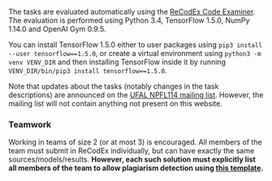 The tasks are evaluated automatically using the [ReCodEx Code
Examiner](https://recodex.mff.cuni.cz/). The evaluation is
performed using Python 3.4, TensorFlow 1.5.0, NumPy 1.14.0
and OpenAI Gym 0.9.5.

You can install TensorFlow 1.5.0 either to user packages using
`pip3 install --user tensorflow==1.5.0`, or create a virtual
environment using `python3 -m venv VENV_DIR` and then installing
TensorFlow inside it by running `VENV_DIR/bin/pip3 install tensorflow==1.5.0`.

Note that updates about the tasks (notably changes in the task descriptions) are
announced on the [UFAL NPFL114 mailing list](https://groups.google.com/forum/#!forum/ufal-npfl114).
However, the mailing list will not contain anything not present on this website.

### Teamwork

Working in teams of size 2 (or at most 3) is encouraged. All members of the team
must submit in ReCodEx individually, but can have exactly the same
sources/models/results. **However, each such solution must explicitly list all
members of the team to allow plagiarism detection using
[this template](https://github.com/ufal/npfl114/tree/past-1718/labs/team_description.py).**
